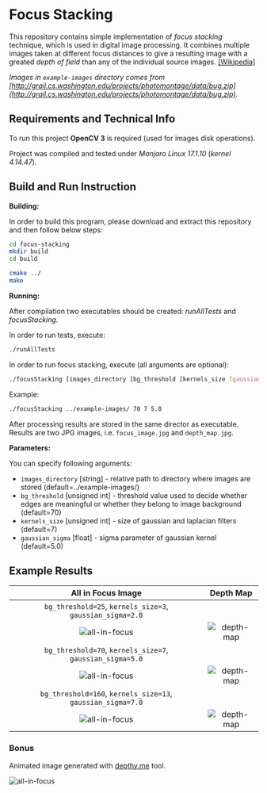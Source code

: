 # Focus Stacking

This repository contains simple implementation of _focus stacking_ technique, 
which is used in digital image processing. It combines multiple images taken at different
focus distances to give a resulting image with a greated _depth of field_ than any
of the individual source images. [[Wikipedia]](https://en.wikipedia.org/wiki/Focus_stacking)

_Images in `example-images` directory comes from [http://grail.cs.washington.edu/projects/photomontage/data/bug.zip](http://grail.cs.washington.edu/projects/photomontage/data/bug.zip)._

## Requirements and Technical Info

To run this project **OpenCV 3** is required (used for images disk operations).

Project was compiled and tested under _Manjaro Linux 17.1.10_ (_kernel 4.14.47_).


## Build and Run Instruction

**Building:**

In order to build this program, please download and extract this repository and then 
follow below steps:

```bash
cd focus-stacking
mkdir build
cd build

cmake ../
make
```

**Running:**

After compilation two executables should be created: _runAllTests_ and _focusStacking_.

In order to run tests, execute:
 ```bash
 ./runAllTests
 ```

In order to run focus stacking, execute (all arguments are optional):

```bash
./focusStacking [images_directory [bg_threshold [kernels_size [gaussian_sigma]]]]
```

Example:
```bash
./focusStacking ../example-images/ 70 7 5.0
```

After processing results are stored in the same director as executable. Results are two JPG images, 
i.e. `focus_image.jpg` and `depth_map.jpg`. 

**Parameters:**

You can specify following arguments:
- `images_directory` [string] - relative path to directory where images are 
stored (default=../example-images/)
- `bg_threshold` [unsigned int] - threshold value used to decide whether edges 
are meaningful or whether they belong to image background (default=70)
- `kernels_size` [unsigned int] - size of gaussian and laplacian filters (default=7)
- `gaussian_sigma` [float] - sigma parameter of gaussian kernel (default=5.0)

## Example Results

|All in Focus Image|Depth Map|
|:---:|:---:|
|`bg_threshold=25`, `kernels_size=3`, `gaussian_sigma=2.0`||
|![all-in-focus](http://luniak.io/focus-stacking-repo-images/focus_image_25_3_2.jpg)|![depth-map](http://luniak.io/focus-stacking-repo-images/depth_map_25_3_2.jpg)|
|`bg_threshold=70`, `kernels_size=7`, `gaussian_sigma=5.0`||
|![all-in-focus](http://luniak.io/focus-stacking-repo-images/focus_image_70_7_5.jpg)|![depth-map](http://luniak.io/focus-stacking-repo-images/depth_map_70_7_5.jpg)|
|`bg_threshold=160`, `kernels_size=13`, `gaussian_sigma=7.0`||
|![all-in-focus](http://luniak.io/focus-stacking-repo-images/focus_image_160_13_7.jpg)|![depth-map](http://luniak.io/focus-stacking-repo-images/depth_map_160_13_7.jpg)|

### Bonus

Animated image generated with [depthy.me](http://depthy.me/) tool.

![all-in-focus](http://luniak.io/focus-stacking-repo-images/animated_bug.gif)